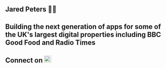 ## Jared Peters 👋🏼

## Building the next generation of apps for some of the UK's largest digital properties including BBC Good Food and Radio Times

## Connect on [<img src="https://cdn.jsdelivr.net/gh/devicons/devicon/icons/linkedin/linkedin-original.svg" width="22" alt="LinkedIn" />](https://www.linkedin.com/in/jared-peters/)
          
